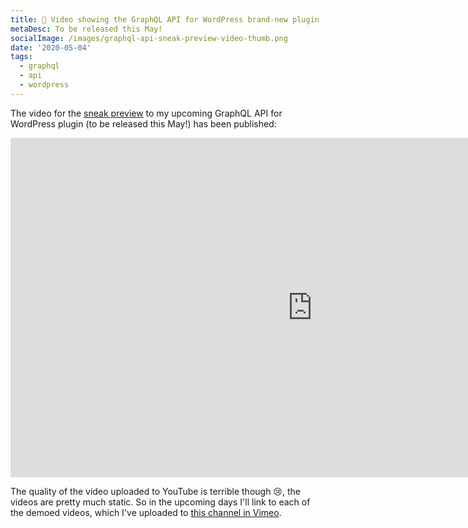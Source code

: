 ```yaml
---
title: 👀 Video showing the GraphQL API for WordPress brand-new plugin
metaDesc: To be released this May!
socialImage: /images/graphql-api-sneak-preview-video-thumb.png
date: '2020-05-04'
tags:
  - graphql
  - api
  - wordpress
---
```


The video for the [sneak preview](https://cmsphilly.org/talks/introduction-graphql-api-wordpress) to my upcoming GraphQL API for WordPress plugin (to be released this May!) has been published:

<iframe width="966" height="543" src="https://www.youtube.com/embed/ViSP4ILAEjY?list=PL60zYEq1EAuYcSSza0bcykYtYZwj1z5SB" frameborder="0" allow="accelerometer; encrypted-media; gyroscope; picture-in-picture" allowfullscreen></iframe>

The quality of the video uploaded to YouTube is terrible though 😢, the videos are pretty much static. So in the upcoming days I'll link to each of the demoed videos, which I've uploaded to [this channel in Vimeo](https://vimeo.com/channels/1576608).
